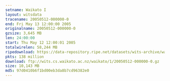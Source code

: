 ```yaml
---
setname: Waikato I
layout: witsdata
tracename: 20050512-000000-0
end: Fri May 13 12:00:00 2005
originalname: 20050512-000000-0
gzsize: 3,645 MB
len: 24:00:00
start: Thu May 12 12:00:01 2005
totalwirelen: 58,244 MB
ripedownload: https://data-repository.ripe.net/datasets/wits-archive/waikato/1/20050512-000000-0.gz
pkts: 138 million
download: ftp://wits.cs.waikato.ac.nz/waikato/1/20050512-000000-0.gz
size: 10,143 MB
md5: 97d0410b6f1bd00eb3da8b7cd96382e0
---
```

